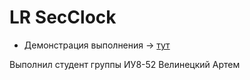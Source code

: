 # LR SecClock
* Демонстрация выполнения -> [тут](https://avel0041.github.io/SecClock/SecondsClock.html)
  
Выполнил студент группы ИУ8-52 Велинецкий Артем
